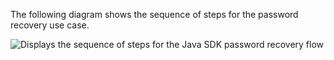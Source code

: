 The following diagram shows the sequence of steps for the password recovery use case.

<div class="full">

![Displays the sequence of steps for the Java SDK password recovery flow](/img/oie-embedded-sdk/oie-embedded-sdk-use-case-pwd-recovery-java.png)

</div>
